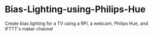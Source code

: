 # Bias-Lighting-using-Philips-Hue
Create bias lighting for a TV using a RPi, a webcam, Philips Hue, and IFTTT's maker channel
